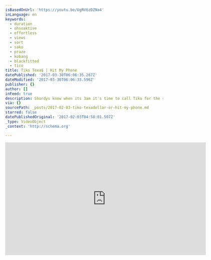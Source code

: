```yaml
---
isBasedOnUrl: 'https://youtu.be/UgRV6zDZNa4'
inLanguage: en
keywords:
  - duration
  - ohsoaktive
  - effortless
  - views
  - sort
  - sako
  - praze
  - kobang
  - blackfitted
  - tico
title: Tiko Texa$ | Hit My Phone
datePublished: '2017-03-30T06:06:35.267Z'
dateModified: '2017-03-30T06:06:33.596Z'
publisher: {}
author: []
inFeed: true
description: Shordys know when its 3am it's time to call Tiko for the shenanz.
via: {}
sourcePath: _posts/2017-02-03-tiko-texadollar-or-hit-my-phone.md
starred: false
datePublishedOriginal: '2017-02-03T04:58:01.507Z'
_type: VideoObject
_context: 'http://schema.org'

---
```

<iframe src="https://cdn.embedly.com/widgets/media.html?src=https%3A%2F%2Fwww.youtube.com%2Fembed%2FUgRV6zDZNa4%3Ffeature%3Doembed&amp;url=http%3A%2F%2Fwww.youtube.com%2Fwatch%3Fv%3DUgRV6zDZNa4&amp;image=https%3A%2F%2Fi.ytimg.com%2Fvi%2FUgRV6zDZNa4%2Fhqdefault.jpg&amp;key=b7d04c9b404c499eba89ee7072e1c4f7&amp;type=text%2Fhtml&amp;schema=youtube" width="640" height="360" scrolling="no" frameborder="0" allowfullscreen="" style=""></iframe>